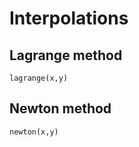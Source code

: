# Interpolations

## Lagrange method
```@docs
lagrange(x,y)
```
## Newton method
```@docs
newton(x,y)
```